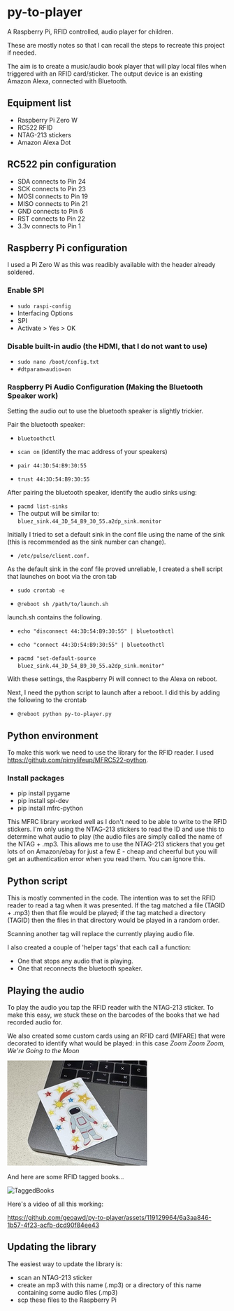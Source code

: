 # py-to-player
A Raspberry Pi, RFID controlled, audio player for children. 

These are mostly notes so that I can recall the steps to recreate this project if needed.

The aim is to create a music/audio book player that will play local files when triggered with an RFID card/sticker. The output device is an existing Amazon Alexa, connected with Bluetooth.

## Equipment list
- Raspberry Pi Zero W
- RC522 RFID
- NTAG-213 stickers
- Amazon Alexa Dot

## RC522 pin configuration
- SDA connects to Pin 24
- SCK connects to Pin 23
- MOSI connects to Pin 19
- MISO connects to Pin 21
- GND connects to Pin 6
- RST connects to Pin 22
- 3.3v connects to Pin 1

## Raspberry Pi configuration
I used a Pi Zero W as this was readibly available with the header already soldered.

### Enable SPI
- `sudo raspi-config`
- Interfacing Options
- SPI
- Activate > Yes > OK
   
### Disable built-in audio (the HDMI, that I do not want to use)
- `sudo nano /boot/config.txt`
- `#dtparam=audio=on`

### Raspberry Pi Audio Configuration (Making the Bluetooth Speaker work)
Setting the audio out to use the bluetooth speaker is slightly trickier. 

Pair the bluetooth speaker:

- `bluetoothctl`

- `scan on` (identify the mac address of your speakers)

- `pair 44:3D:54:B9:30:55`

- `trust 44:3D:54:B9:30:55`

After pairing the bluetooth speaker, identify the audio sinks using:

- `pacmd list-sinks`
- The output will be similar to: `bluez_sink.44_3D_54_B9_30_55.a2dp_sink.monitor`

Initially I tried to set a default sink in the conf file using the name of the sink (this is recommended as the sink number can change).

- `/etc/pulse/client.conf.`

As the default sink in the conf file proved unreliable, I created a shell script that launches on boot via the cron tab

- `sudo crontab -e`

- `@reboot sh /path/to/launch.sh`

launch.sh contains the following.

- `echo "disconnect 44:3D:54:B9:30:55" | bluetoothctl`

- `echo "connect 44:3D:54:B9:30:55" | bluetoothctl`

- `pacmd "set-default-source bluez_sink.44_3D_54_B9_30_55.a2dp_sink.monitor"`

With these settings, the Raspberry Pi will connect to the Alexa on reboot.

Next, I need the python script to launch after a reboot. I did this by adding the following to the crontab

- `@reboot python py-to-player.py`

## Python environment
To make this work we need to use the library for the RFID reader. I used https://github.com/pimylifeup/MFRC522-python. 

### Install packages
- pip install pygame
- pip install spi-dev
- pip install mfrc-python

This MFRC library worked well as I don't need to be able to write to the RFID stickers. I'm only using the NTAG-213 stickers to read the ID and use this to determine what audio to play (the audio files are simply called the name of the NTAG + .mp3. This allows me to use the NTAG-213 stickers that you get lots of on Amazon/ebay for just a few £ - cheap and cheerful but you will get an authentication error when you read them. You can ignore this. 

## Python script
This is mostly commented in the code. The intention was to set the RFID reader to read a tag when it was presented. If the tag matched a file (TAGID + .mp3) then that file would be played; if the tag matched a directory (TAGID) then the files in that directory would be played in a random order.

Scanning another tag will replace the currently playing audio file. 

I also created a couple of 'helper tags' that each call a function:

- One that stops any audio that is playing. 
- One that reconnects the bluetooth speaker. 

## Playing the audio
To play the audio you tap the RFID reader with the NTAG-213 sticker. To make this easy, we stuck these on the barcodes of the books that we had recorded audio for.

We also created some custom cards using an RFID card (MIFARE) that were decorated to identify what would be played: in this case _Zoom Zoom Zoom, We're Going to the Moon_

![Custom card (That plays zoom zoom zoom, we're going to the moon)](CustomCard.jpeg)

And here are some RFID tagged books...

![TaggedBooks](https://github.com/geoawd/py-to-player/assets/119129964/68ab7304-4698-47bf-aa26-f814bd8daaa8)

Here's a video of all this working:

https://github.com/geoawd/py-to-player/assets/119129964/6a3aa846-1b57-4f23-acfb-dcd90f84ee43

## Updating the library
The easiest way to update the library is:
- scan an NTAG-213 sticker
- create an mp3 with this name (.mp3) or a directory of this name containing some audio files (.mp3)
- scp these files to the Raspberry Pi



